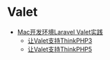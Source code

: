 # Valet

* [Mac开发环境Laravel Valet实践](/docs/tools/valet/valet-install.md)
    + [让Valet支持ThinkPHP3](/docs/tools/valet/valet-support-thinkphp-3.md)
    + [让Valet支持ThinkPHP5](/docs/tools/valet/valet-support-thinkphp-5.md)

